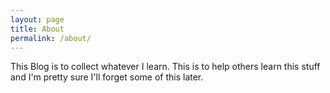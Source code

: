```yaml
---
layout: page
title: About
permalink: /about/
---
```


This Blog is to collect whatever I learn. This is to help others learn this stuff and I'm pretty sure I'll forget some of this later.

